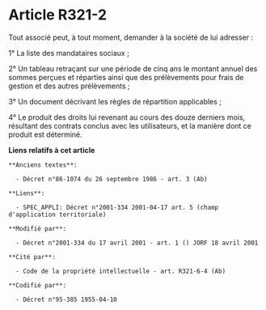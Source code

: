 # Article R321-2

Tout associé peut, à tout moment, demander à la société de lui adresser :

1° La liste des mandataires sociaux ;

2° Un tableau retraçant sur une période de cinq ans le montant annuel des sommes perçues et réparties ainsi que des
prélèvements pour frais de gestion et des autres prélèvements ;

3° Un document décrivant les règles de répartition applicables ;

4° Le produit des droits lui revenant au cours des douze derniers mois, résultant des contrats conclus avec les utilisateurs,
et la manière dont ce produit est déterminé.

**Liens relatifs à cet article**

	**Anciens textes**:

	  - Décret n°86-1074 du 26 septembre 1986 - art. 3 (Ab)

	**Liens**:

	  - SPEC_APPLI: Décret n°2001-334 2001-04-17 art. 5 (champ d'application territoriale)

	**Modifié par**:

	  - Décret n°2001-334 du 17 avril 2001 - art. 1 () JORF 18 avril 2001

	**Cité par**:

	  - Code de la propriété intellectuelle - art. R321-6-4 (Ab)

	**Codifié par**:

	  - Décret n°95-385 1955-04-10
